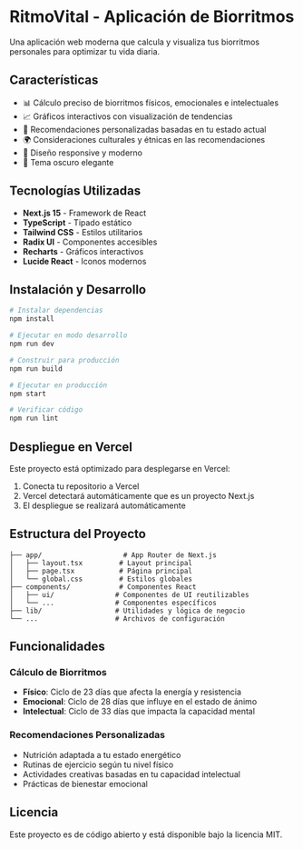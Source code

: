 # RitmoVital - Aplicación de Biorritmos

Una aplicación web moderna que calcula y visualiza tus biorritmos personales para optimizar tu vida diaria.

## Características

- 📊 Cálculo preciso de biorritmos físicos, emocionales e intelectuales
- 📈 Gráficos interactivos con visualización de tendencias
- 🎯 Recomendaciones personalizadas basadas en tu estado actual
- 🌍 Consideraciones culturales y étnicas en las recomendaciones
- 📱 Diseño responsive y moderno
- 🌙 Tema oscuro elegante

## Tecnologías Utilizadas

- **Next.js 15** - Framework de React
- **TypeScript** - Tipado estático
- **Tailwind CSS** - Estilos utilitarios
- **Radix UI** - Componentes accesibles
- **Recharts** - Gráficos interactivos
- **Lucide React** - Iconos modernos

## Instalación y Desarrollo

```bash
# Instalar dependencias
npm install

# Ejecutar en modo desarrollo
npm run dev

# Construir para producción
npm run build

# Ejecutar en producción
npm start

# Verificar código
npm run lint
```

## Despliegue en Vercel

Este proyecto está optimizado para desplegarse en Vercel:

1. Conecta tu repositorio a Vercel
2. Vercel detectará automáticamente que es un proyecto Next.js
3. El despliegue se realizará automáticamente

## Estructura del Proyecto

```
├── app/                    # App Router de Next.js
│   ├── layout.tsx         # Layout principal
│   ├── page.tsx           # Página principal
│   └── global.css         # Estilos globales
├── components/            # Componentes React
│   ├── ui/               # Componentes de UI reutilizables
│   └── ...               # Componentes específicos
├── lib/                  # Utilidades y lógica de negocio
└── ...                   # Archivos de configuración
```

## Funcionalidades

### Cálculo de Biorritmos
- **Físico**: Ciclo de 23 días que afecta la energía y resistencia
- **Emocional**: Ciclo de 28 días que influye en el estado de ánimo
- **Intelectual**: Ciclo de 33 días que impacta la capacidad mental

### Recomendaciones Personalizadas
- Nutrición adaptada a tu estado energético
- Rutinas de ejercicio según tu nivel físico
- Actividades creativas basadas en tu capacidad intelectual
- Prácticas de bienestar emocional

## Licencia

Este proyecto es de código abierto y está disponible bajo la licencia MIT.